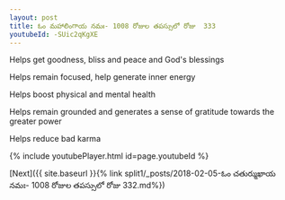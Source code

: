 ```yaml
---
layout: post
title: ఓం మహాలింగాయ నమః- 1008 రోజుల తపస్సులో రోజు  333
youtubeId: -SUic2qKgXE
---
```

 
 
Helps get goodness, bliss and peace and God's blessings
 
Helps remain focused, help generate inner energy 
 
Helps boost physical and mental health 
 
Helps remain grounded and generates a sense of gratitude towards the greater power 
 
Helps reduce bad karma
 
 
 
 


{% include youtubePlayer.html id=page.youtubeId %}
 
[Next]({{ site.baseurl }}{% link  split1/_posts/2018-02-05-ఓం చతుర్ముఖాయ నమః- 1008 రోజుల తపస్సులో రోజు  332.md%})
 
